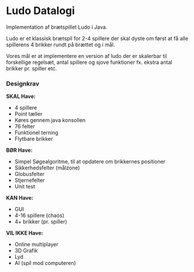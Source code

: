 # Ludo Datalogi
Implementation af brætspillet Ludo i Java.

Ludo er et klassisk brætspil for 2-4 spillere der skal dyste om først at få alle spillerens 4 brikker rundt på brættet og i mål. 

Vores mål er at implementere en version af ludo der er skalerbar til forskellige regelsæt, antal spillere og sjove funktioner fx. ekstra antal brikker pr. spiller etc.


### **Designkrav**

**SKAL Have:**
- 4 spillere
- Point tæller
- Køres gennem java konsollen
- 76 felter 
- Funktionel terning
- Flytbare brikker

**BØR Have:**
- Simpel Søgealgoritme, til at opdatere om brikkernes positioner
- Sikkerhedsfelter (målzone)
- Globusfelter
- Stjernefelter
- Unit test

**KAN Have:**
- GUI
- 4-16 spillere (chaos)
- 4+ brikker (pr. spiller)

**VIL IKKE Have:**
- Online multiplayer
- 3D Grafik
- Lyd
- AI (spil mod computeren)
